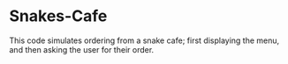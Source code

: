 # Snakes-Cafe

This code simulates ordering from a snake cafe; first displaying the menu, and then asking the user for their order.
